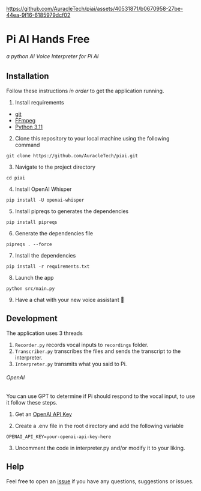 https://github.com/AuracleTech/piai/assets/40531871/b0670958-27be-44ea-9f16-6185979dcf02

# Pi AI Hands Free

###### a python AI Voice Interpreter for Pi AI

## Installation

Follow these instructions _in order_ to get the application running.

1. Install requirements

- [git](https://git-scm.com/downloads)
- [FFmpeg](https://ffmpeg.org/download.html)
- [Python 3.11](https://www.python.org/downloads/release/python-3113/)

2. Clone this repository to your local machine using the following command

```shell
git clone https://github.com/AuracleTech/piai.git
```

3. Navigate to the project directory

```shell
cd piai
```

4. Install OpenAI Whisper

```shell
pip install -U openai-whisper
```

5. Install pipreqs to generates the dependencies

```shell
pip install pipreqs
```

6. Generate the dependencies file

```shell
pipreqs . --force
```

7. Install the dependencies

```shell
pip install -r requirements.txt
```

8. Launch the app

```shell
python src/main.py
```

9. Have a chat with your new voice assistant 🌟

## Development

The application uses 3 threads

1. `Recorder.py` records vocal inputs to `recordings` folder.
2. `Transcriber.py` transcribes the files and sends the transcript to the interpreter.
3. `Interpreter.py` transmits what you said to Pi.

###### OpenAI

You can use GPT to determine if Pi should respond to the vocal input, to use it follow these steps.

1. Get an [OpenAI API Key](https://openai.com/)

2. Create a .env file in the root directory and add the following variable

```shell
OPENAI_API_KEY=your-openai-api-key-here
```

3. Uncomment the code in interpreter.py and/or modify it to your liking.

## Help

Feel free to open an [issue](/issues) if you have any questions, suggestions or issues.
